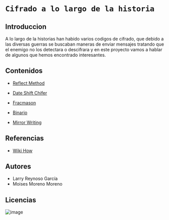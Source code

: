 # `Cifrado a lo largo de la historia`

## Introduccion
A lo largo de la historias han habido varios codigos de cifrado, que debido a las diversas guerras se buscaban maneras de enviar mensajes tratando que el enemigo no los detectara o descifrara y en este proyecto vamos a hablar de algunos que hemos encontrado interesantes. 
## Contenidos 

- [Reflect Method](ReflectMethod/reflectmethod.md)

- [Date Shift Chifer](DateShiftChifer/dateshiftchifer.md)

- [Fracmason](Fracmason/fracmason.md)

- [Binario](Binario/binario.md)

- [Mirror Writing](Escrituraenespejo/mirrorwriting.md)

## Referencias 
- [Wiki How](https://es.wikihow.com/crear-c%C3%B3digos-y-cifrados-secretos)
 
## Autores
- Larry Reynoso García
- Moises Moreno Moreno
## Licencias
![image](https://user-images.githubusercontent.com/114906861/197951221-8557fb78-d84a-4838-be47-1ef1b4a6e9c6.PNG)
